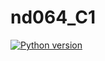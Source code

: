 # nd064_C1
[![Python version](https://github.com/codefuzzler/nd064_course_1/actions/workflows/python-version.yml/badge.svg)](https://github.com/codefuzzler/nd064_course_1/actions/workflows/python-version.yml)
